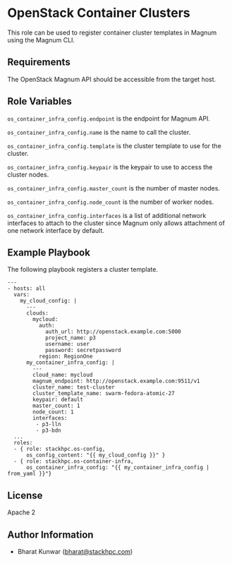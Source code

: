 OpenStack Container Clusters
============================

This role can be used to register container cluster templates in Magnum
using the Magnum CLI.

Requirements
------------

The OpenStack Magnum API should be accessible from the target host.

Role Variables
--------------

`os_container_infra_config.endpoint` is the endpoint for Magnum API.

`os_container_infra_config.name` is the name to call the cluster.

`os_container_infra_config.template` is the cluster template to use for the cluster.

`os_container_infra_config.keypair` is the keypair to use to access the cluster nodes.

`os_container_infra_config.master_count` is the number of master nodes.

`os_container_infra_config.node_count` is the number of worker nodes.

`os_container_infra_config.interfaces` is a list of additional network interfaces to
attach to the cluster since Magnum only allows attachment of one network
interface by default.

Example Playbook
----------------

The following playbook registers a cluster template.

    ---
    - hosts: all
      vars:
        my_cloud_config: |
          ---
          clouds:
            mycloud:
              auth:
                auth_url: http://openstack.example.com:5000
                project_name: p3
                username: user
                password: secretpassword
              region: RegionOne
          my_container_infra_config: |
            ---
            cloud_name: mycloud
            magnum_endpoint: http://openstack.example.com:9511/v1
            cluster_name: test-cluster
            cluster_template_name: swarm-fedora-atomic-27
            keypair: default
            master_count: 1
            node_count: 1
            interfaces:
             - p3-lln
             - p3-bdn
      ...
      roles:
      - { role: stackhpc.os-config,
          os_config_content: "{{ my_cloud_config }}" }
      - { role: stackhpc.os-container-infra,
          os_container_infra_config: "{{ my_container_infra_config | from_yaml }}"}

License
-------

Apache 2

Author Information
------------------

- Bharat Kunwar (<bharat@stackhpc.com>)
